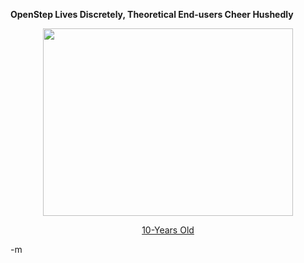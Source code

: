 <strong>OpenStep Lives Discretely, Theoretical End-users Cheer Hushedly</strong>

<center><img src="http://www.gnustep.org/images/full-screenshot1.png" height="300" width="400" />

<a href="http://www.gnustep.org/">10-Years Old</a></center>-m